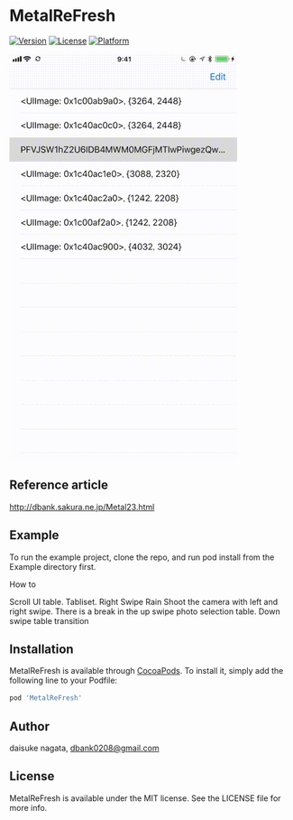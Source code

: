 # MetalReFresh
[![Version](https://img.shields.io/cocoapods/v/MetalReFresh.svg?style=flat)](http://cocoapods.org/pods/MetalReFresh)
[![License](https://img.shields.io/cocoapods/l/MetalReFresh.svg?style=flat)](http://cocoapods.org/pods/MetalReFresh)
[![Platform](https://img.shields.io/cocoapods/p/MetalReFresh.svg?style=flat)](http://cocoapods.org/pods/MetalReFresh)


![](https://raw.githubusercontent.com/daisukenagata/MetalReFresh/9a65daa1d865a7613ab1fbf302ee7b36e29fd86e/MetalMovie.gif)

## Reference article
http://dbank.sakura.ne.jp/Metal23.html

## Example
To run the example project, clone the repo, and run pod install from the Example directory first.

How to

Scroll UI table. Tabliset. Right Swipe Rain Shoot the camera with left and right swipe. There is a break in the up swipe photo selection table. Down swipe table transition


## Installation

MetalReFresh is available through [CocoaPods](http://cocoapods.org). To install
it, simply add the following line to your Podfile:

```ruby
pod 'MetalReFresh'
```

## Author

daisuke nagata, dbank0208@gmail.com

## License

MetalReFresh is available under the MIT license. See the LICENSE file for more info.
